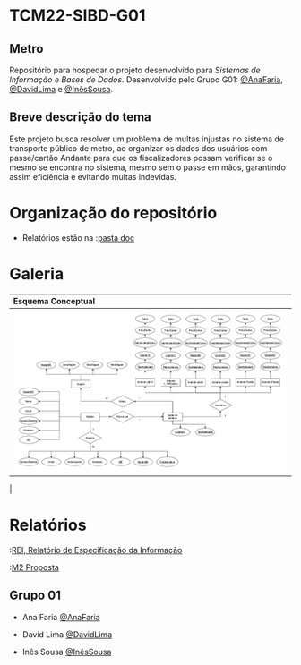 # TCM22-SIBD-G01
## Metro

Repositório para hospedar o projeto desenvolvido para *Sistemas de Informação e Bases de Dados*. Desenvolvido pelo Grupo G01: [@AnaFaria](https://github.com/FariaAna), [@DavidLima](https://github.com/D-S-Lima) e [@InêsSousa](https://github.com/a041326).

## Breve descrição do tema

Este projeto busca resolver um problema de multas injustas no sistema de transporte público de metro, ao organizar os dados dos usuários com passe/cartão Andante para que os fiscalizadores possam verificar se o mesmo se encontra no sistema, mesmo sem o passe em mãos, garantindo assim eficiência e evitando multas indevidas.

# Organização do repositório

- Relatórios estão na :[pasta doc](/doc/)

# Galeria

| Esquema Conceptual|
| :----------------|
|![Esquema Conceptual](/doc/REI/imagens/EsquemaConceptual.jpg)
|


# Relatórios

:[REI, Relatório de Especificação da Informação](/doc/REI/rei00.md)

:[M2 Proposta](/doc/TCM22-SIBD01-M2Proposta.md)

## Grupo 01

- Ana Faria [@AnaFaria](https://github.com/FariaAna)


- David Lima [@DavidLima](https://github.com/D-S-Lima)

- Inês Sousa [@InêsSousa](https://github.com/a041326)
